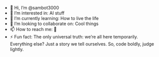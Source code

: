 - 👋 Hi, I’m @sambot3000
- 👀 I’m interested in: AI stuff
- 🌱 I’m currently learning: How to live the life
- 💞️ I’m looking to collaborate on: Cool things
- 📫 How to reach me: 👀
- ⚡ Fun fact: The only universal truth: we’re all here temporarily. Everything else? Just a story we tell ourselves. So, code boldly, judge lightly.

<!---
sambot3000/sambot3000 is a ✨ special ✨ repository because its `README.md` (this file) appears on your GitHub profile.
You can click the Preview link to take a look at your changes.
--->

